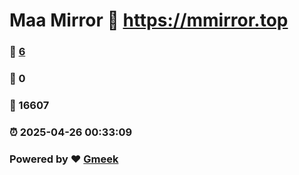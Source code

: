 # Maa Mirror :link: https://mmirror.top 
### :page_facing_up: [6](https://mmirror.top/tag.html) 
### :speech_balloon: 0 
### :hibiscus: 16607 
### :alarm_clock: 2025-04-26 00:33:09 
### Powered by :heart: [Gmeek](https://github.com/Meekdai/Gmeek)
